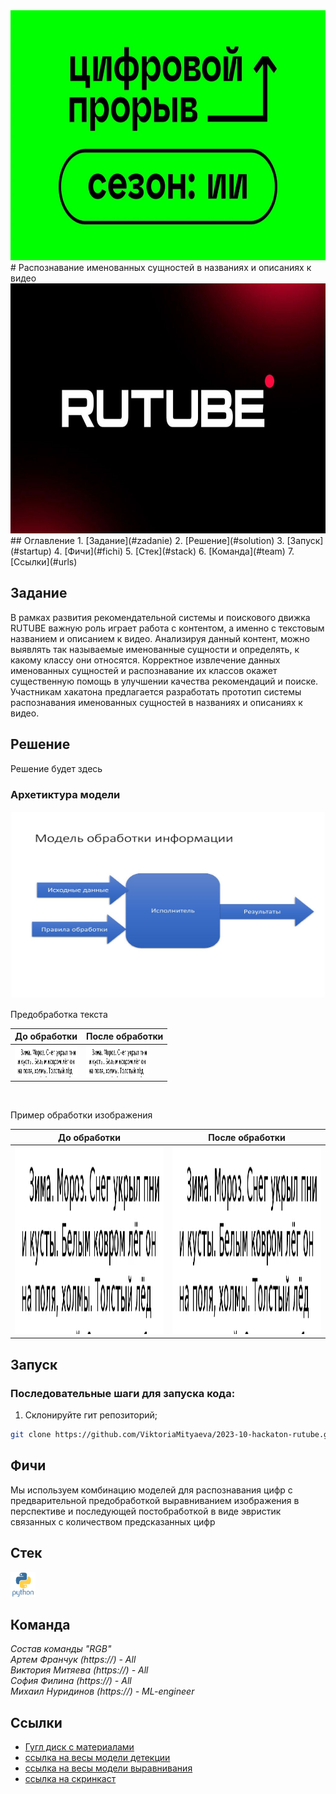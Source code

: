 <img width="600" height="400" alt="photo-rutube" src="https://github.com/ViktoriaMityaeva/2023-10-hackaton-rutube/blob/main/static-all/cplogo.jpg">
# Распознавание именованных сущностей в названиях и описаниях к видео
<img width="600" height="400" alt="photo-rutube" src="https://github.com/ViktoriaMityaeva/2023-10-hackaton-rutube/blob/main/static-all/rutube-logo.jpg">
## Оглавление
1. [Задание](#zadanie)
2. [Решение](#solution)
3. [Запуск](#startup)
4. [Фичи](#fichi)
5. [Стек](#stack)
6. [Команда](#team)
7. [Ссылки](#urls)

## <a name="zadanie"> Задание </a>

В рамках развития рекомендательной системы и поискового движка RUTUBE важную роль играет работа c контентом, а именно с текстовым названием и описанием к видео. Анализируя данный контент, можно выявлять так называемые именованные сущности и определять, к какому классу они относятся.
Корректное извлечение данных именованных сущностей и распознавание их классов окажет существенную помощь в улучшении качества рекомендаций и поиске.
Участникам хакатона предлагается разработать прототип системы распознавания именованных сущностей в названиях и описаниях к видео.

## <a name="solution">Решение </a>

Решение будет здесь

### Архетиктура модели
<img width="1200" height="300" alt="image" src="https://github.com/ViktoriaMityaeva/2023-10-hackaton-rutube/blob/main/static-all/arch-model.jpg"> 

<br>
<p>Предобработка текста</p>

| До обработки  | После обработки |
| ------------- | ------------- |
| <img width="100" height="50" alt="image" src="https://github.com/ViktoriaMityaeva/2023-10-hackaton-rutube/blob/main/static-all/predobr_text_before.png">  | <img width="100" height="50" alt="image" src="https://github.com/ViktoriaMityaeva/2023-10-hackaton-rutube/blob/main/static-all/predobr_text_before.png">  |


<br>
<p>Пример обработки изображения</p>

| До обработки  | После обработки |
| ------------- | ------------- |
| <img width="600" height="300" alt="image" src="https://github.com/ViktoriaMityaeva/2023-10-hackaton-rutube/blob/main/static-all/predobr_text_before.png">  | <img width="600" height="300" alt="image" src="https://github.com/ViktoriaMityaeva/2023-10-hackaton-rutube/blob/main/static-all/predobr_text_before.png">  |


## <a name="startup">Запуск</a>

### Последовательные шаги для запуска кода:
1. Склонируйте гит репозиторий;
```Bash
git clone https://github.com/ViktoriaMityaeva/2023-10-hackaton-rutube.git
```

## <a name="fichi">Фичи </a>

Мы используем комбинацию моделей для распознавания цифр с предварительной предобработкой выравниванием изображения в перспективе и последующей постобработкой в виде эвристик связанных с количеством предсказанных цифр

## <a name="stack">Стек </a>
  <img src="https://github.com/devicons/devicon/blob/master/icons/python/python-original-wordmark.svg" title="Python" alt="Python" width="40" height="40"/>&nbsp;

## <a name="team">Команда </a>

*Состав команды "RGB"*    
*Артем Франчук (https://) - All*    
*Виктория Митяева (https://) - All*    
*София Филина (https://) - All*    
*Михаил Нуридинов (https://) - ML-engineer*    

## <a name="urls">Ссылки </a>

- [Гугл диск с материалами](https://)    
- [ссылка на весы модели детекции](https://)    
- [ссылка на весы модели выравнивания](https://)    
- [ссылка на скринкаст](https://)    